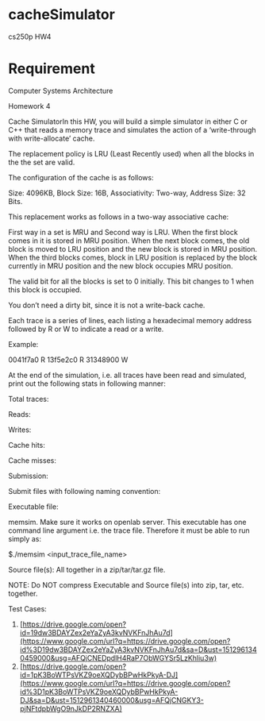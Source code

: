 # cacheSimulator
cs250p HW4
# Requirement
<span class="c8">Computer Systems Architecture</span>

<span class="c8">Homework 4</span>

<span class="c10">Cache Simulator</span><span class="c11">In this HW, you will build a simple simulator in either</span> <span class="c10">C or C++</span><span class="c11"> that reads a memory trace and simulates the action of a ‘</span><span class="c10">write-through with write-allocate</span><span class="c4">’ cache.</span>

<span class="c11">The replacement policy is</span> <span class="c10">LRU</span><span class="c4"> (Least Recently used) when all the blocks in the the set are valid.</span>

<span class="c4">The configuration of the cache is as follows:</span>

<span class="c10">Size</span><span class="c11">: 4096KB,</span> <span class="c10">Block Size</span><span class="c11">: 16B,</span> <span class="c10">Associativity</span><span class="c11">: Two-way,</span> <span class="c10">Address Size</span><span class="c4">: 32 Bits.</span>

<span class="c4"></span>

<span class="c4">This replacement works as follows in a two-way associative cache:</span>

<span class="c4">First way in a set is MRU and Second way is LRU. When the first block comes in it is stored in MRU position. When the next block comes, the old block is moved to LRU position and the new block is stored in MRU position. When the third blocks comes, block in LRU position is replaced by the block currently in MRU position and the new block occupies MRU position.  </span>

<span class="c4"></span>

<span class="c4">The valid bit for all the blocks is set to 0 initially. This bit changes to 1 when this block is occupied.</span>

<span class="c4">You don’t need a dirty bit, since it is not a write-back cache.</span>

<span class="c4"></span>

<span class="c4">Each trace is a series of lines, each listing a hexadecimal memory address followed by R or W to indicate a read or a write.</span>

<span class="c4">Example:</span>

<span class="c4">0041f7a0 R
13f5e2c0 R
31348900 W</span>

<span class="c4"></span>

<span class="c4">At the end of the simulation, i.e. all traces have been read and simulated, print out the following stats in following manner:</span>

<span class="c6">Total traces:</span>

<span class="c6">Reads:</span>

<span class="c6">Writes:</span>

<span class="c6">Cache hits:</span>

<span class="c6">Cache misses:</span>

<span class="c4"></span>

<span class="c10">Submission</span><span class="c4">:</span>

<span class="c4">Submit files with following naming convention:</span>

<span class="c1">Executable file:</span><span class="c4"> </span>

<span class="c10">memsim</span><span class="c4">. Make sure it works on openlab server. This executable has one command line argument i.e. the trace file. Therefore it must be able to run simply as:</span>

<span class="c11">$./memsim <input_trace_file_name></span>

<span class="c1">Source file(s):</span><span class="c4"> All together in a zip/tar/tar.gz file.</span>

<span class="c6">NOTE: Do NOT compress Executable and Source file(s) into zip, tar, etc. together.</span>

<span class="c6">Test Cases:</span>

1.  <span class="c1 c7">[https://drive.google.com/open?id=19dw3BDAYZex2eYaZyA3kvNVKFnJhAu7d](https://www.google.com/url?q=https://drive.google.com/open?id%3D19dw3BDAYZex2eYaZyA3kvNVKFnJhAu7d&sa=D&ust=1512961340459000&usg=AFQjCNEDpdlH4RaP7ObWGYSr5LzKhliu3w)</span>
2.  <span class="c1 c7">[https://drive.google.com/open?id=1pK3BoWTPsVKZ9oeXQDybBPwHkPkyA-DJ](https://www.google.com/url?q=https://drive.google.com/open?id%3D1pK3BoWTPsVKZ9oeXQDybBPwHkPkyA-DJ&sa=D&ust=1512961340460000&usg=AFQjCNGKY3-pjNFtdpbWgO9nJkDP2RNZXA)</span>
